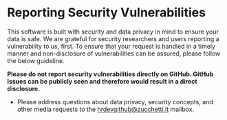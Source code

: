 # Reporting Security Vulnerabilities

This software is built with security and data privacy in mind to ensure your data is safe. We are grateful for security researchers and users reporting a vulnerability to us, first. To ensure that your request is handled in a timely manner and non-disclosure of vulnerabilities can be assured, please follow the below guideline.

**Please do not report security vulnerabilities directly on GitHub. GitHub Issues can be publicly seen and therefore would result in a direct disclosure.**

* Please address questions about data privacy, security concepts, and other media requests to the hrdevgithub@zucchetti.it mailbox.
